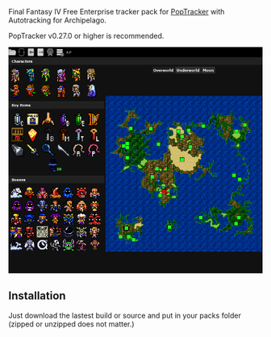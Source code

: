 Final Fantasy IV Free Enterprise tracker pack for [PopTracker](https://github.com/black-sliver/PopTracker/) with Autotracking for Archipelago.

PopTracker v0.27.0 or higher is recommended.

![Screenshot of the pack](images/preview.png)

## Installation

Just download the lastest build or source and put in your packs folder (zipped or unzipped does not matter.)